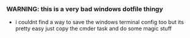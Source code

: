 ### WARNING: this is a very bad windows dotfile thingy

- i couldnt find a way to save the windows terminal config too but its pretty easy just copy the cmder task and do some magic stuff

